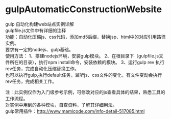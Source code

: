 # gulpAutomaticConstructionWebsite
gulp 自动化构建web站点实例详解
<br>
gulpfile.js文件中有详细的注释
<br>
功能：自动化压缩js、css代码，添加md5后缀，替换jsp、html中的对应引用路径实例。
<br>
要求有一定的nodejs、gulp基础。<br>
使用方法：
1、搭建nodejs环境，安装gulp模块。
2、在根目录下（gulpfile.js文件所在的目录），执行npm install命令，安装依赖的模块。
3、运行gulp rev 执行rev任务，完成自动化压缩替换工作。<br>
也可以执行gulp,执行default任务，监听js、css文件的变化，有文件变动会执行rev任务，完成相关工作。

注：此实例仅作为入门级参考示例，可修改对应的js查看具体的结果，熟悉工具的工作流程。<br>
对实例中用到的各种模块，自查资料，了解其详细用法。<br>
gulp常用插件：http://www.mamicode.com/info-detail-517085.html
